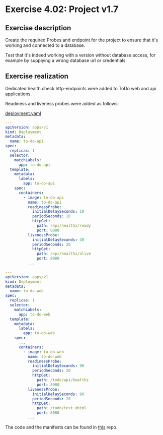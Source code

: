 # Exercise 4.02: Project v1.7

## Exercise description

Create the required Probes and endpoint for the project to ensure that it's working and connected to a database.

Test that it's indeed working with a version without database access, for example by supplying a wrong database url or credentials.

## Exercise realization

Dedicated health check http-endpoints were added to ToDo web and api applications.

Readiness and liveness probes were added as follows:

[deployment.yaml](https://github.com/kat-ushka/to-do-project/blob/main/manifests/deployment.yaml)

```yaml
---
apiVersion: apps/v1
kind: Deployment
metadata:
  name: to-do-api
spec:
  replicas: 1
  selector:
    matchLabels:
      app: to-do-api
  template:
    metadata:
      labels:
        app: to-do-api
    spec:
      containers:
        - image: to-do-api
          name: to-do-api
          readinessProbe:
            initialDelaySeconds: 10
            periodSeconds: 10
            httpGet:
              path: /api/healthz/ready
              port: 8080
          livenessProbe:
            initialDelaySeconds: 30
            periodSeconds: 20
            httpGet:
              path: /api/healthz/alive
              port: 8080
          ...

---
apiVersion: apps/v1
kind: Deployment
metadata:
  name: to-do-web
spec:
  replicas: 1
  selector:
    matchLabels:
      app: to-do-web
  template:
    metadata:
      labels:
        app: to-do-web
    spec:
      ...
      containers:
        - image: to-do-web
          name: to-do-web
          readinessProbe:
            initialDelaySeconds: 90
            periodSeconds: 20
            httpGet:
              path: /todo/api/healthz
              port: 8080
          livenessProbe:
            initialDelaySeconds: 90
            periodSeconds: 20
            httpGet:
              path: /todo/test.xhtml
              port: 8080
          ...

```

The code and the manifests can be found in [this](https://github.com/kat-ushka/to-do-project) repo.